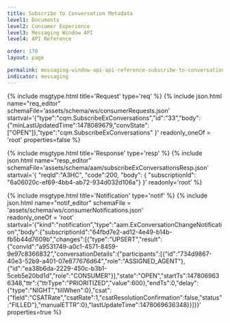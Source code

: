 ```yaml
---
title: Subscribe to Conversation Metadata
level1: Documents
level2: Consumer Experience
level3: Messaging Window API
level4: API Reference

order: 170
layout: page

permalink: messaging-window-api-api-reference-subscribe-to-conversation-metadata.html
indicator: messaging
---
```


{% include msgtype.html title='Request' type='req' %}
{% include json.html name="req_editor" 
        schemaFile='assets/schema/ws/consumerRequests.json'
	startval='{"type":"cqm.SubscribeExConversations","id":"33","body":{"minLastUpdatedTime":1478089679,"convState":["OPEN"]},"type":"cqm.SubscribeExConversations" }'
        readonly_oneOf = 'root'
	properties=false
	%}

{% include msgtype.html title='Response' type='resp' %}
{% include json.html name="resp_editor"
	schemaFile='assets/schema/aam/subscribeExConversationsResp.json'
	startval='{ "reqId":"A3HC", "code":200, "body": { "subscriptionId": "6a06020c-ef69-4bb4-ab72-934d032d106a"} }'
	readonly='root' %}

{% include msgtype.html title='Notification' type='notif' %}
{% include json.html name="notif_editor"
	schemaFile = 'assets/schema/ws/consumerNotifications.json' 	
        readonly_oneOf = 'root'
	startval='{"kind":"notification","type":"aam.ExConversationChangeNotification","body":{"subscriptionId":"64fbd7e2-ad12-4e49-b14b-fb5b44d7609b","changes":[{"type":"UPSERT","result":{"convId":"a9531749-a0c1-4571-8459-9e97c8366832","conversationDetails":{"participants":[{"id":"734d9867-40e3-52b9-a401-07e877676d64","role":"ASSIGNED_AGENT"},{"id":"ea38b6da-2229-450c-b3b1-5ceb5e20bd1d","role":"CONSUMER"}],"state":"OPEN","startTs":1478069636348,"ttr":{"ttrType":"PRIORITIZED","value":600},"endTs":0,"delay":{"type":"NIGHT","tillWhen":0},"csat":{"field":"CSATRate","csatRate":1,"csatResolutionConfirmation":false,"status":"FILLED"},"manualETTR":0},"lastUpdateTime":1478069636348}}]}}'
	properties=true %}
